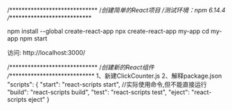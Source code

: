 /*****************************
/*创建简单的React项目
/*测试环境：npm 6.14.4
/*****************************

npm install --global create-react-app
npx create-react-app my-app
cd my-app
npm start

访问: http://localhost:3000/


/*****************************
/*创建新的React组件
/*****************************
1、新建ClickCounter.js
2、解释package.json
"scripts": {
    "start": "react-scripts start", //实际使用命令,但不能直接运行
    "build": "react-scripts build",
    "test": "react-scripts test",
    "eject": "react-scripts eject"
  }





